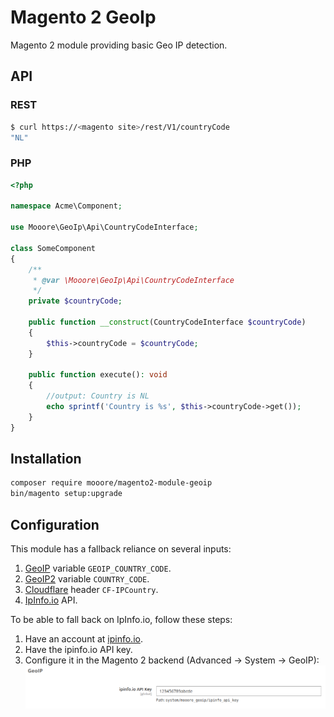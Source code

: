 # Magento 2 GeoIp
Magento 2 module providing basic Geo IP detection.

## API

### REST
```bash
$ curl https://<magento site>/rest/V1/countryCode
"NL"                                                                                                                                                                                                                        
```

### PHP
``` php
<?php

namespace Acme\Component;

use Mooore\GeoIp\Api\CountryCodeInterface;

class SomeComponent
{
    /**
     * @var \Mooore\GeoIp\Api\CountryCodeInterface
     */
    private $countryCode;

    public function __construct(CountryCodeInterface $countryCode)
    {
        $this->countryCode = $countryCode;
    }

    public function execute(): void
    {
        //output: Country is NL
        echo sprintf('Country is %s', $this->countryCode->get());
    }
}
```

## Installation
```bash
composer require mooore/magento2-module-geoip
bin/magento setup:upgrade
```

## Configuration
This module has a fallback reliance on several inputs:
1. [GeoIP](http://nginx.org/en/docs/http/ngx_http_geoip_module.html) variable `GEOIP_COUNTRY_CODE`.
2. [GeoIP2](https://github.com/leev/ngx_http_geoip2_module) variable `COUNTRY_CODE`.
3. [Cloudflare](https://www.cloudflare.com/) header `CF-IPCountry`.
4. [IpInfo.io](https://ipinfo.io/) API.

To be able to fall back on IpInfo.io, follow these steps:
1. Have an account at [ipinfo.io](https://ipinfo.io/).
2. Have the ipinfo.io API key.
3. Configure it in the Magento 2 backend (Advanced -> System -> GeoIP):
![Configuration](docs/configuration.png)
